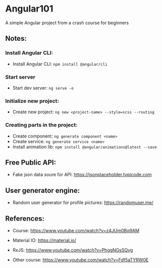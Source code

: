 # Angular101
A simple Angular project from a crash course for beginners

## Notes:

### Install Angular CLI:

- Install Angular CLI:  `npm install @angular/cli`


### Start server

- Start dev server:     `ng serve -o`


### Initialize new project:

- Create new project:   `ng new <project-name> --style=scss --routing`


### Creating parts in the project:

- Create component:      `ng generate component <name>`
- Create service:        `ng generate service <name>`
- Install animation lib: `npm install @angular/animations@latest --save`


## Free Public API:

- Fake json data soure for API: https://jsonplaceholder.typicode.com


## User generator engine:

- Random user generator for profile pictures: https://randomuser.me/

## References: 

- Course: https://www.youtube.com/watch?v=z4JUm0Bq9AM
- Material IO: https://material.io/
- RxJS: https://www.youtube.com/watch?v=PhggNGsSQyg

- Other course: https://www.youtube.com/watch?v=Fdf5aTYRW0E
